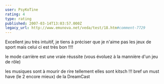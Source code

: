 ```yaml
---
user: PsyKoTine
rating: 4
type: rating
published: 2007-03-14T13:03:57.000Z
legacy_url: http://www.emunova.net/veda/test/18.htm#comment-7729
---
```

Excellent jeu très intuitif, je tiens à préciser que je n'aime pas les jeux de sport mais celui ci est très bon !!!!

le mode carrière est une vraie réussite (vous évoluez à la mannière d'un jeu de rôle)

les musiques sont à mourir de rire tellement elles sont kitsch !!! bref un must have (le 2 encore mieux) de la DreamCast